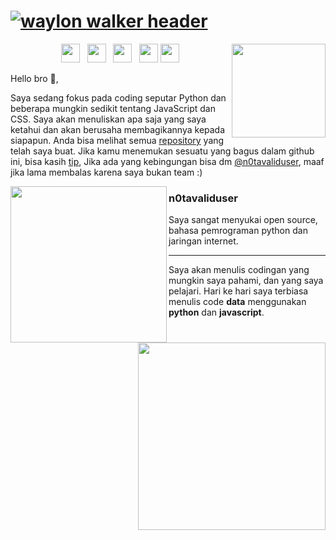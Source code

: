 # [![waylon walker header](https://github.com/n0tavaliduser/Images/blob/main/README%20PROFIL/Untitled(1).jpg)](https://github.com/n0tavaliduser)

<p>
  <a href="https://waylonwalker.com/latest-story.png"><img width="150" align='right' src="https://waylonwalker.com/latest-story.png"></a>
</p>

<p align='center'>
<a href="#"><img height="30" src="https://raw.githubusercontent.com/WaylonWalker/WaylonWalker/main/icon/dev.png"></a>&nbsp;&nbsp;
<a href="https://twitter.com/n0tavaliduser"><img height="30" src="https://github.com/WaylonWalker/WaylonWalker/blob/main/icon/twitter.png?raw=true"></a>&nbsp;&nbsp;
<a href="https://www.instagram.com/n0tavaliduser/"><img height="30" src="https://github.com/WaylonWalker/WaylonWalker/blob/main/icon/instagram.jpg?raw=true"></a>&nbsp;&nbsp;
<a href="#"><img height="30" src="https://github.com/WaylonWalker/WaylonWalker/blob/main/icon/by-me-a-coffee.png?raw=true"></a>
<a href="https://www.linkedin.com/in/na-vu-14ab75200/"><img height="30" src="https://github.com/WaylonWalker/WaylonWalker/blob/main/icon/linkedin.png?raw=true"></a>
</p>




Hello bro 👋,

Saya sedang fokus pada coding seputar Python dan beberapa mungkin sedikit tentang JavaScript dan CSS.  Saya akan menuliskan apa saja yang saya ketahui dan akan berusaha membagikannya kepada siapapun.  Anda bisa melihat semua <a href="https://github.com/n0tavaliduser?tab=repositories">repository</a> yang telah saya buat.  Jika kamu menemukan sesuatu yang bagus dalam github ini, bisa kasih [tip](https://www.buymeacoffee.com/), Jika ada yang kebingungan bisa dm [@n0tavaliduser](https://www.instagram.com/n0tavaliduser/), maaf jika lama membalas karena saya bukan team :)

 <p>
  <img width="250" align='left' src="https://github.com/WaylonWalker/WaylonWalker/blob/main/icon/hacktoberfest.png?raw=true">
</p>
 
### n0tavaliduser

Saya sangat menyukai open source, bahasa pemrograman python dan jaringan internet. 

 ---

<p>
  <a href="https://waylonwalker.com/latest"><img width="300" align='right' src="https://waylonwalker.com/latest.png?raw=true"></a>
</p>

Saya akan menulis codingan yang mungkin saya pahami, dan yang saya pelajari. Hari ke hari saya terbiasa menulis code **data** menggunakan **python** dan **javascript**. 
